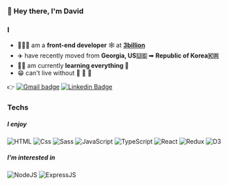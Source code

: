 ### 👋 Hey there, I'm David

### I

- 🧑🏻‍💻 am a **front-end developer** 🕸 at **[3billion](https://3billion.io/)**
- ✈️ have recently moved from **Georgia, US🇺🇸** ➡ **Republic of Korea🇰🇷**
- 🙇🏻 am currently **learning everything 🙌**
- 😁 can't live without 🍗 🍺 🍣
<!-- - 🏪 am currently open for **new opportunities** 🤙 -->

👉 [![Gmail badge](https://img.shields.io/badge/hola.hoon@gmail-D14836?logo=gmail&logoColor=white&style=flat-square&mailto:hola.hoon@gmail.com)](mailto:hola.hoon@gmail.com) [![Linkedin Badge](https://img.shields.io/badge/-holahoon-blue?style=flat-square&logo=Linkedin&logoColor=white&link=https://www.linkedin.com/in/holahoon/)](https://www.linkedin.com/in/holahoon/)

### Techs

##### I enjoy

<p>
<img alt="HTML" src="https://img.shields.io/badge/HTML-E34F26?logo=html5&logoColor=white&style=flat-square" />
<img alt="Css" src="https://img.shields.io/badge/CSS-1572B6?logo=css3&logoColor=white&style=flat-square" />
<img alt="Sass" src="https://img.shields.io/badge/Sass-CC6699?logo=sass&logoColor=white&style=flat-square" />
<img alt="JavaScript" src="https://img.shields.io/badge/JavaScript-F7DF1E?logo=javascript&logoColor=white&style=flat-square" />
<img alt="TypeScript" src="https://img.shields.io/badge/TypeScript-007ACC?logo=typescript&logoColor=white&style=flat-square" />
<img alt="React" src="https://img.shields.io/badge/React-61DAFB?logo=react&logoColor=white&style=flat-square" />
<img alt="Redux" src="https://img.shields.io/badge/Redux-764ABC?logo=redux&logoColor=white&style=flat-square" />
<img alt="D3" src="https://img.shields.io/badge/D3-F9A03C?logo=d3.js&logoColor=white&style=flat-square" />
</p>

##### I'm interested in

<p>
<img alt="NodeJS" src="https://img.shields.io/badge/Node.js-43853D?logo=node-dot-js&logoColor=white&style=flat-square" />
<img alt="ExpressJS" src="https://img.shields.io/badge/Express.js-000000?style=flat-square&logo=express&logoColor=white" />
</p>
